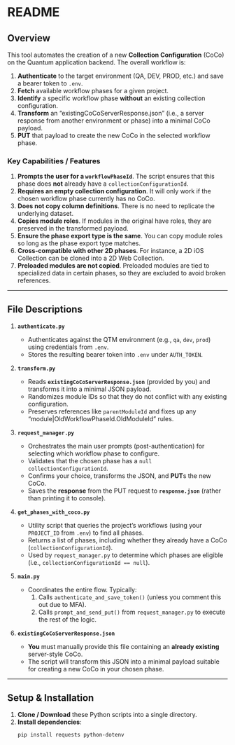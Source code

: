 # README

## Overview

This tool automates the creation of a new **Collection Configuration** (CoCo) on the Quantum application backend. The overall workflow is:

1. **Authenticate** to the target environment (QA, DEV, PROD, etc.) and save a bearer token to `.env`.  
2. **Fetch** available workflow phases for a given project.  
3. **Identify** a specific workflow phase **without** an existing collection configuration.  
4. **Transform** an “existingCoCoServerResponse.json” (i.e., a server response from another environment or phase) into a minimal CoCo payload.  
5. **PUT** that payload to create the new CoCo in the selected workflow phase.

### Key Capabilities / Features

1. **Prompts the user for a `workflowPhaseId`**. The script ensures that this phase does **not** already have a `collectionConfigurationId`.  
2. **Requires an empty collection configuration**. It will only work if the chosen workflow phase currently has no CoCo.  
3. **Does not copy column definitions**. There is no need to replicate the underlying dataset.  
4. **Copies module roles**. If modules in the original have roles, they are preserved in the transformed payload.  
5. **Ensure the phase export type is the same**. You can copy module roles so long as the phase export type matches. 
6. **Cross-compatible with other 2D phases**. For instance, a 2D iOS Collection can be cloned into a 2D Web Collection.  
7. **Preloaded modules are not copied**. Preloaded modules are tied to specialized data in certain phases, so they are excluded to avoid broken references.

---

## File Descriptions

1. **`authenticate.py`**  
   - Authenticates against the QTM environment (e.g., `qa`, `dev`, `prod`) using credentials from `.env`.  
   - Stores the resulting bearer token into `.env` under `AUTH_TOKEN`.

2. **`transform.py`**  
   - Reads **`existingCoCoServerResponse.json`** (provided by you) and transforms it into a minimal JSON payload.  
   - Randomizes module IDs so that they do not conflict with any existing configuration.  
   - Preserves references like `parentModuleId` and fixes up any “module|OldWorkflowPhaseId.OldModuleId” rules.

3. **`request_manager.py`**  
   - Orchestrates the main user prompts (post-authentication) for selecting which workflow phase to configure.  
   - Validates that the chosen phase has a `null` `collectionConfigurationId`.  
   - Confirms your choice, transforms the JSON, and **PUT**s the new CoCo.  
   - Saves the **response** from the PUT request to **`response.json`** (rather than printing it to console).

4. **`get_phases_with_coco.py`**  
   - Utility script that queries the project’s workflows (using your `PROJECT_ID` from `.env`) to find all phases.  
   - Returns a list of phases, including whether they already have a CoCo (`collectionConfigurationId`).  
   - Used by `request_manager.py` to determine which phases are eligible (i.e., `collectionConfigurationId == null`).

5. **`main.py`**  
   - Coordinates the entire flow. Typically:
     1. Calls `authenticate_and_save_token()` (unless you comment this out due to MFA).  
     2. Calls `prompt_and_send_put()` from `request_manager.py` to execute the rest of the logic.

6. **`existingCoCoServerResponse.json`**  
   - **You** must manually provide this file containing an **already existing** server-style CoCo.  
   - The script will transform this JSON into a minimal payload suitable for creating a new CoCo in your chosen phase.

---

## Setup & Installation

1. **Clone / Download** these Python scripts into a single directory.
2. **Install dependencies**:
   ```bash
   pip install requests python-dotenv
